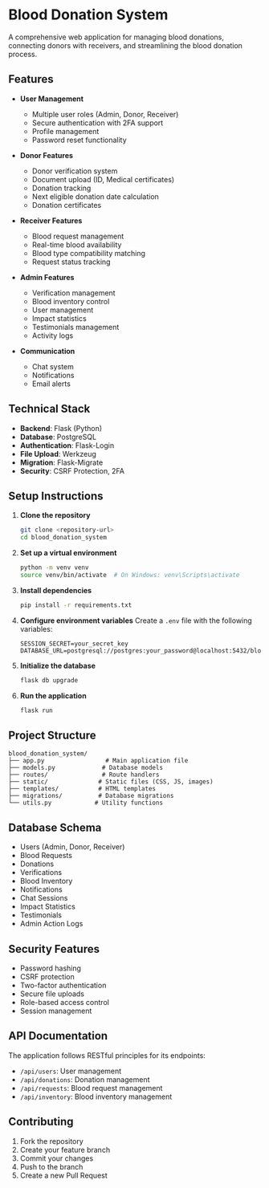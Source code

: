 # Blood Donation System

A comprehensive web application for managing blood donations, connecting donors with receivers, and streamlining the blood donation process.

## Features

- **User Management**
  - Multiple user roles (Admin, Donor, Receiver)
  - Secure authentication with 2FA support
  - Profile management
  - Password reset functionality

- **Donor Features**
  - Donor verification system
  - Document upload (ID, Medical certificates)
  - Donation tracking
  - Next eligible donation date calculation
  - Donation certificates

- **Receiver Features**
  - Blood request management
  - Real-time blood availability
  - Blood type compatibility matching
  - Request status tracking

- **Admin Features**
  - Verification management
  - Blood inventory control
  - User management
  - Impact statistics
  - Testimonials management
  - Activity logs

- **Communication**
  - Chat system
  - Notifications
  - Email alerts

## Technical Stack

- **Backend**: Flask (Python)
- **Database**: PostgreSQL
- **Authentication**: Flask-Login
- **File Upload**: Werkzeug
- **Migration**: Flask-Migrate
- **Security**: CSRF Protection, 2FA

## Setup Instructions

1. **Clone the repository**
   ```bash
   git clone <repository-url>
   cd blood_donation_system
   ```

2. **Set up a virtual environment**
   ```bash
   python -m venv venv
   source venv/bin/activate  # On Windows: venv\Scripts\activate
   ```

3. **Install dependencies**
   ```bash
   pip install -r requirements.txt
   ```

4. **Configure environment variables**
   Create a `.env` file with the following variables:
   ```
   SESSION_SECRET=your_secret_key
   DATABASE_URL=postgresql://postgres:your_password@localhost:5432/bloodbridge
   ```

5. **Initialize the database**
   ```bash
   flask db upgrade
   ```

6. **Run the application**
   ```bash
   flask run
   ```

## Project Structure

```
blood_donation_system/
├── app.py                 # Main application file
├── models.py             # Database models
├── routes/               # Route handlers
├── static/              # Static files (CSS, JS, images)
├── templates/           # HTML templates
├── migrations/          # Database migrations
└── utils.py            # Utility functions
```

## Database Schema

- Users (Admin, Donor, Receiver)
- Blood Requests
- Donations
- Verifications
- Blood Inventory
- Notifications
- Chat Sessions
- Impact Statistics
- Testimonials
- Admin Action Logs

## Security Features

- Password hashing
- CSRF protection
- Two-factor authentication
- Secure file uploads
- Role-based access control
- Session management

## API Documentation

The application follows RESTful principles for its endpoints:

- `/api/users`: User management
- `/api/donations`: Donation management
- `/api/requests`: Blood request management
- `/api/inventory`: Blood inventory management

## Contributing

1. Fork the repository
2. Create your feature branch
3. Commit your changes
4. Push to the branch
5. Create a new Pull Request
